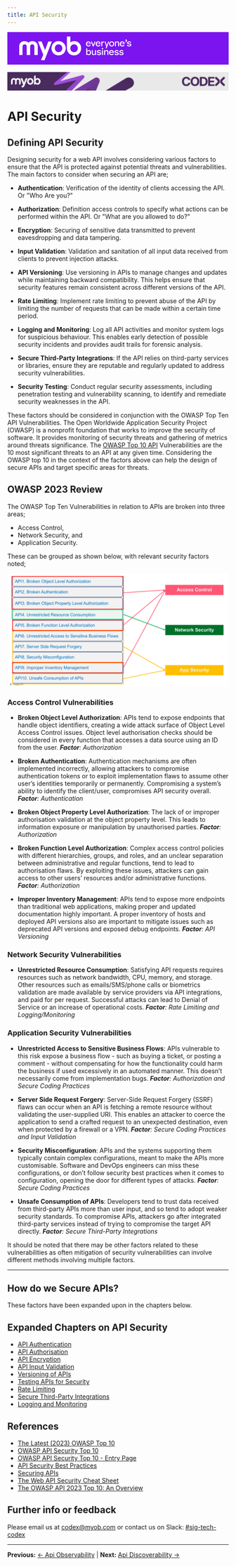 ```yaml
---
title: API Security
---
```


![MYOB Banner](../../../assets/images/myob-banner.png)

<!-- confluence-page-id: 9547514023 -->
![](../../assets/BANNER.png)

# API Security

## Defining API Security

Designing security for a web API involves considering various factors to ensure that the API is protected against potential threats and vulnerabilities. The main factors to consider when securing an API are;

- **Authentication**: Verification of the identity of clients accessing the API. Or "Who Are you?"

- **Authorization**: Definition access controls to specify what actions can be performed within the API. Or "What are you allowed to do?"

- **Encryption**: Securing of sensitive data transmitted to prevent eavesdropping and data tampering.

- **Input Validation**: Validation and sanitation of all input data received from clients to prevent injection attacks.

- **API Versioning**: Use versioning in APIs to manage changes and updates while maintaining backward compatibility. This helps ensure that security features remain consistent across different versions of the API.

- **Rate Limiting**: Implement rate limiting to prevent abuse of the API by limiting the number of requests that can be made within a certain time period.

- **Logging and Monitoring**: Log all API activities and monitor system logs for suspicious behaviour. This enables early detection of possible security incidents and provides audit trails for forensic analysis.

- **Secure Third-Party Integrations**: If the API relies on third-party services or libraries, ensure they are reputable and regularly updated to address security vulnerabilities.

- **Security Testing**: Conduct regular security assessments, including penetration testing and vulnerability scanning, to identify and remediate security weaknesses in the API.

These factors should be considered in conjunction with the OWASP Top Ten API Vulnerabilities. The Open Worldwide Application Security Project (OWASP) is a nonprofit foundation that works to improve the security of software. It provides monitoring of security threats and gathering of metrics around threats significance. The [OWASP Top 10 API](https://owasp.org/www-project-top-ten/) Vulnerabilities are the 10 most significant threats to an API at any given time. Considering the OWASP top 10 in the context of the factors above can help the design of secure APIs and target specific areas for threats.

## OWASP 2023 Review

The OWASP Top Ten Vulnerabilities in relation to APIs are broken into three areas;

- Access Control,
- Network Security, and
- Application Security.

These can be grouped as shown below, with relevant security factors noted;

![](../../assets/API-Security/OWASP2023.png)

### Access Control Vulnerabilities

- **Broken Object Level Authorization**: APIs tend to expose endpoints that handle object identifiers, creating a wide attack surface of Object Level Access Control issues. Object level authorisation checks should be considered in every function that accesses a data source using an ID from the user.  _**Factor**: Authorization_

- **Broken Authentication**: Authentication mechanisms are often implemented incorrectly, allowing attackers to compromise authentication tokens or to exploit implementation flaws to assume other user’s identities temporarily or permanently. Compromising a system’s ability to identify the client/user, compromises API security overall. _**Factor**: Authentication_

- **Broken Object Property Level Authorization**: The lack of or improper authorisation validation at the object property level. This leads to information exposure or manipulation by unauthorised parties. _**Factor**: Authorization_

- **Broken Function Level Authorization**: Complex access control policies with different hierarchies, groups, and roles, and an unclear separation between administrative and regular functions, tend to lead to authorisation flaws. By exploiting these issues, attackers can gain access to other users’ resources and/or administrative functions. _**Factor**: Authorization_

- **Improper Inventory Management**: APIs tend to expose more endpoints than traditional web applications, making proper and updated documentation highly important. A proper inventory of hosts and deployed API versions also are important to mitigate issues such as deprecated API versions and exposed debug endpoints. _**Factor**: API Versioning_

### Network Security Vulnerabilities

- **Unrestricted Resource Consumption**: Satisfying API requests requires resources such as network bandwidth, CPU, memory, and storage. Other resources such as emails/SMS/phone calls or biometrics validation are made available by service providers via API integrations, and paid for per request. Successful attacks can lead to Denial of Service or an increase of operational costs. _**Factor**: Rate Limiting and Logging/Monitoring_

### Application Security Vulnerabilities

- **Unrestricted Access to Sensitive Business Flows**: APIs vulnerable to this risk expose a business flow - such as buying a ticket, or posting a comment - without compensating for how the functionality could harm the business if used excessively in an automated manner. This doesn’t necessarily come from implementation bugs. _**Factor**: Authorization and Secure Coding Practices_

- **Server Side Request Forgery**: Server-Side Request Forgery (SSRF) flaws can occur when an API is fetching a remote resource without validating the user-supplied URI. This enables an attacker to coerce the application to send a crafted request to an unexpected destination, even when protected by a firewall or a VPN. _**Factor**: Secure Coding Practices and Input Validation_

- **Security Misconfiguration**: APIs and the systems supporting them typically contain complex configurations, meant to make the APIs more customisable. Software and DevOps engineers can miss these configurations, or don’t follow security best practices when it comes to configuration, opening the door for different types of attacks. _**Factor**: Secure Coding Practices_

- **Unsafe Consumption of APIs**: Developers tend to trust data received from third-party APIs more than user input, and so tend to adopt weaker security standards. To compromise APIs, attackers go after integrated third-party services instead of trying to compromise the target API directly. _**Factor**: Secure Third-Party Integrations_

It should be noted that there may be other factors related to these vulnerabilities as often mitigation of security vulnerabilities can involve different methods involving multiple factors.

___________________________________________________

## How do we Secure APIs?

These factors have been expanded upon in the chapters below.

## Expanded Chapters on API Security

- [API Authentication](./authentication.md)
- [API Authorisation](./authorisation.md)
- [API Encryption](./encryption.md)
- [API Input Validation](./input-validation.md)
- [Versioning of APIs](./versioning.md)
- [Testing APIs for Security](./testing-for-security.md)
- [Rate Limiting](./rate-limiting.md)
- [Secure Third-Party Integrations](./secure-third-party-integrations.md)
- [Logging and Monitoring](./monitoring-security.md)

## References

- [The Latest (2023) OWASP Top 10](https://owasp.org/API-Security/editions/2023/en/0x00-header/)
- [OWASP API Security Top 10](https://owasp.org/www-project-api-security/)
- [OWASP API Security Top 10 - Entry Page](https://owasp.org/www-project-top-ten/)
- [API Security Best Practices](https://apievangelist.com/tags/security/)
- [Securing APIs](https://www.manning.com/books/securing-apis)
- [The Web API Security Cheat Sheet](https://cheatsheetseries.owasp.org/cheatsheets/REST_Security_Cheat_Sheet.html)
- [The OWASP API 2023 Top 10: An Overview](https://www.linkedin.com/learning/the-owasp-api-2023-top-10-an-overview/owasp-and-the-owasp-api-security-project?u=2105513)

## Further info or feedback

Please email us at <codex@myob.com> or contact us on Slack: [#sig-tech-codex](https://myob.slack.com/archives/C02N8ADPGUX)

---

**Previous:** [← Api Observability](../api-observability/README.md) | **Next:** [Api Discoverability →](../api-discoverability/README.md)
